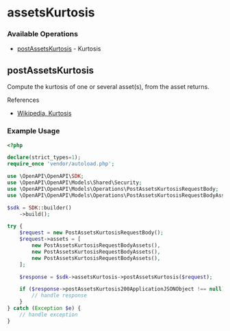 # assetsKurtosis

### Available Operations

* [postAssetsKurtosis](#postassetskurtosis) - Kurtosis

## postAssetsKurtosis

Compute the kurtosis of one or several asset(s), from the asset returns.

References
* [Wikipedia, Kurtosis](https://en.wikipedia.org/wiki/Kurtosis)


### Example Usage

```php
<?php

declare(strict_types=1);
require_once 'vendor/autoload.php';

use \OpenAPI\OpenAPI\SDK;
use \OpenAPI\OpenAPI\Models\Shared\Security;
use \OpenAPI\OpenAPI\Models\Operations\PostAssetsKurtosisRequestBody;
use \OpenAPI\OpenAPI\Models\Operations\PostAssetsKurtosisRequestBodyAssets;

$sdk = SDK::builder()
    ->build();

try {
    $request = new PostAssetsKurtosisRequestBody();
    $request->assets = [
        new PostAssetsKurtosisRequestBodyAssets(),
        new PostAssetsKurtosisRequestBodyAssets(),
        new PostAssetsKurtosisRequestBodyAssets(),
    ];

    $response = $sdk->assetsKurtosis->postAssetsKurtosis($request);

    if ($response->postAssetsKurtosis200ApplicationJSONObject !== null) {
        // handle response
    }
} catch (Exception $e) {
    // handle exception
}
```
